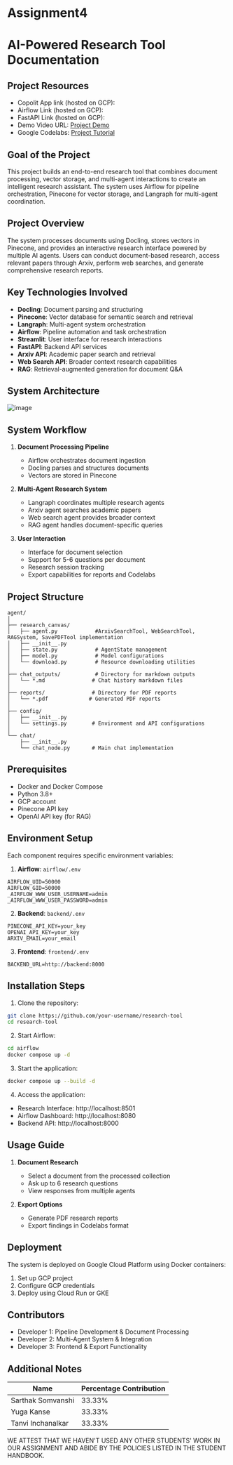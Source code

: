 # Assignment4

# AI-Powered Research Tool Documentation

## Project Resources
- Copolit App link (hosted on GCP): 
- Airflow Link (hosted on GCP): 
- FastAPI Link (hosted on GCP): 
- Demo Video URL: [Project Demo]()
- Google Codelabs: [Project Tutorial](https://codelabs-preview.appspot.com/?file_id=1uiqzGhuxnrQjMPBM3qMWyLu2PDQk0fb3b7AS80Es128#0)

## Goal of the Project
This project builds an end-to-end research tool that combines document processing, vector storage, and multi-agent interactions to create an intelligent research assistant. The system uses Airflow for pipeline orchestration, Pinecone for vector storage, and Langraph for multi-agent coordination.

## Project Overview
The system processes documents using Docling, stores vectors in Pinecone, and provides an interactive research interface powered by multiple AI agents. Users can conduct document-based research, access relevant papers through Arxiv, perform web searches, and generate comprehensive research reports.

## Key Technologies Involved
- **Docling**: Document parsing and structuring
- **Pinecone**: Vector database for semantic search and retrieval
- **Langraph**: Multi-agent system orchestration
- **Airflow**: Pipeline automation and task orchestration
- **Streamlit**: User interface for research interactions
- **FastAPI**: Backend API services
- **Arxiv API**: Academic paper search and retrieval
- **Web Search API**: Broader context research capabilities
- **RAG**: Retrieval-augmented generation for document Q&A

## System Architecture
![image](Architecture/images/cfa_architecture_diagram.png)

## System Workflow
1. **Document Processing Pipeline**
   - Airflow orchestrates document ingestion
   - Docling parses and structures documents
   - Vectors are stored in Pinecone

2. **Multi-Agent Research System**
   - Langraph coordinates multiple research agents
   - Arxiv agent searches academic papers
   - Web search agent provides broader context
   - RAG agent handles document-specific queries

3. **User Interaction**
   - Interface for document selection
   - Support for 5-6 questions per document
   - Research session tracking
   - Export capabilities for reports and Codelabs

## Project Structure
```
agent/
│ 
├── research_canvas/
│   ├── agent.py            #ArxivSearchTool, WebSearchTool, RAGSystem, SavePDFTool implementation
│   ├── __init__.py
│   ├── state.py            # AgentState management
│   ├── model.py            # Model configurations
│   └── download.py         # Resource downloading utilities
│
├── chat_outputs/           # Directory for markdown outputs
│   └── *.md               # Chat history markdown files
│
├── reports/               # Directory for PDF reports
│   └── *.pdf             # Generated PDF reports
│
├── config/
│   ├── __init__.py
│   └── settings.py        # Environment and API configurations
│
└── chat/
    ├── __init__.py
    └── chat_node.py       # Main chat implementation
```

## Prerequisites
- Docker and Docker Compose
- Python 3.8+
- GCP account
- Pinecone API key
- OpenAI API key (for RAG)

## Environment Setup
Each component requires specific environment variables:

1. **Airflow**: `airflow/.env`
```env
AIRFLOW_UID=50000
AIRFLOW_GID=50000
_AIRFLOW_WWW_USER_USERNAME=admin
_AIRFLOW_WWW_USER_PASSWORD=admin
```

2. **Backend**: `backend/.env`
```env
PINECONE_API_KEY=your_key
OPENAI_API_KEY=your_key
ARXIV_EMAIL=your_email
```

3. **Frontend**: `frontend/.env`
```env
BACKEND_URL=http://backend:8000
```

## Installation Steps
1. Clone the repository:
```bash
git clone https://github.com/your-username/research-tool
cd research-tool
```

2. Start Airflow:
```bash
cd airflow
docker compose up -d
```

3. Start the application:
```bash
docker compose up --build -d
```

4. Access the application:
- Research Interface: http://localhost:8501
- Airflow Dashboard: http://localhost:8080
- Backend API: http://localhost:8000

## Usage Guide
1. **Document Research**
   - Select a document from the processed collection
   - Ask up to 6 research questions
   - View responses from multiple agents

2. **Export Options**
   - Generate PDF research reports
   - Export findings in Codelabs format

## Deployment
The system is deployed on Google Cloud Platform using Docker containers:
1. Set up GCP project
2. Configure GCP credentials
3. Deploy using Cloud Run or GKE

## Contributors
- Developer 1: Pipeline Development & Document Processing
- Developer 2: Multi-Agent System & Integration
- Developer 3: Frontend & Export Functionality

## Additional Notes
| Name                            | Percentage Contribution |
| ------------------------------- | ----------------------- |
| Sarthak Somvanshi               | 33.33% |
| Yuga Kanse                      | 33.33% |
| Tanvi Inchanalkar               | 33.33% |
WE ATTEST THAT WE HAVEN'T USED ANY OTHER STUDENTS' WORK IN OUR ASSIGNMENT AND ABIDE BY THE POLICIES LISTED IN THE STUDENT HANDBOOK.
